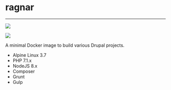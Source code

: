 # ragnar
---

[![](https://images.microbadger.com/badges/version/asrob/ragnar:alpine-php71.svg)](https://microbadger.com/images/asrob/ragnar:alpine-php71 "Get your own version badge on microbadger.com")

[![](https://images.microbadger.com/badges/image/asrob/ragnar:alpine-php71.svg)](https://microbadger.com/images/asrob/ragnar:alpine-php71 "Get your own image badge on microbadger.com")

A minimal Docker image to build various Drupal projects.

* Alpine Linux 3.7
* PHP 7.1.x
* NodeJS 8.x
* Composer
* Grunt
* Gulp
